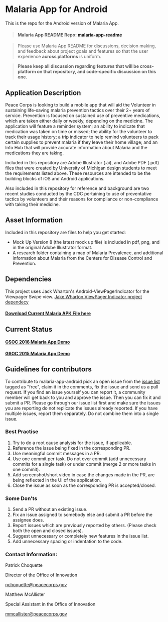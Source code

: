 Malaria App for Android
====

This is the repo for the Android version of Malaria App. 

> #### Malaria App README Repo: [malaria-app-readme](https://github.com/PeaceCorps/malaria-app-readme)

> Please use Malaria App README for discussions, decision making, and feedback about project goals and features so that the user experience **across platforms** is uniform.

> **Please keep all discussion regarding features that will be cross-platform on that repository, and code-specific discussion on this one.**




## Application Description

Peace Corps is looking to build a mobile app that will aid the Volunteer in sustaining life-saving malaria prevention tactics over their 2+ years of service. Prevention is focused on sustained use of preventive medications, which are taken either daily or weekly, depending on the medicine. The application will feature a reminder system; an ability to indicate that medication was taken on time or missed; the ability for the volunteer to track their usage history; a trip indicator to help remind volunteers to pack certain supplies to prevent malaria if they leave their home village; and an Info Hub that will provide accurate information about Malaria and the medications they are taking. 

Included in this repository are Adobe Illustrator (.ai), and Adobe PDF (.pdf) files that were created by University of Michigan design students to meet the requirements listed above. These resources are intended to be the building blocks of iOS and Android applications.

Also included in this repository for reference and background are two recent studies conducted by the CDC pertaining to use of preventative tactics by volunteers and their reasons for compliance or non-compliance with taking their medicine. 
<h2>Asset Information</h2>
Included in this repository are files to help you get started:
<ul>
<li>Mock Up Version 8 (the latest mock up file) is included in pdf, png, and in the original Adobe Illustrator format.</li>
<li>A research folder containing a map of Malaria Prevalence, and additional information about Malaria from the Centers for Disease Control and Prevention.</li>
</ul>


## Dependencies
This project uses Jack Wharton's Android-ViewPagerIndicator for the Viewpager Swipe view.
 <a href="https://github.com/chimdi2000/ViewPagerIndicator">Jake Wharton ViewPager Indicator project dependecy</a>

<h4> <a href="https://drive.google.com/open?id=0B6cRm7QFaag1dUMxVU5qQ0dnXzA"> Download Current Malaria APK File here </a> </h4>

## Current Status
<h4> <a href="https://www.youtube.com/watch?v=078kGriqwvk"> GSOC 2016 Malaria App Demo </a> </h4>
<h4> <a href="https://www.youtube.com/watch?v=uNik1KMpt-4"> GSOC 2015 Malaria App Demo </a> </h4>


## Guidelines for contributors
To contribute to malaria-app-android pick an open issue from the [issue list](https://github.com/systers/malaria-app-android/issues) tagged as "free", claim it in the comments, fix the issue and send us a pull request. 
If you find an issue yourself you can report it, a community member will get back to you and approve the issue. Then you can fix it and submit a PR. Please go through our issue list first and make sure the issues you are reporting do not replicate the issues already reported. If you have multiple issues, report them separately. Do not combine them into a single issue.

### Best Practise
1. Try to do a root cause analysis for the issue, if applicable. 
2. Reference the issue being fixed in the corresponding PR. 
3. Use meaningful commit messages in a PR.
4. Use one commit per task. Do not over commit (add unnecessary commits for a single task) or under commit (merge 2 or more tasks in one commit).
5. Add screenshot/short video in case the changes made in the PR, are being reflected in the UI of the application.
6. Close the issue as soon as the corresponding PR is accepted/closed.

### Some Don'ts
1. Send a PR without an existing issue.
2. Fix an issue assigned to somebody else and submit a PR before the assignee does. 
3. Report issues which are previously reported by others. (Please check both the open and closed issues). 
4. Suggest unnecessary or completely new features in the issue list.
5. Add unnecessary spacing or indentation to the code.


<h3>Contact Information:</h3>


Patrick Choquette

Director of the Office of Innovation

pchoquette@peacecorps.gov


Matthew McAllister

Special Assistant in the Office of Innovation

mmcallister@peacecorps.gov
